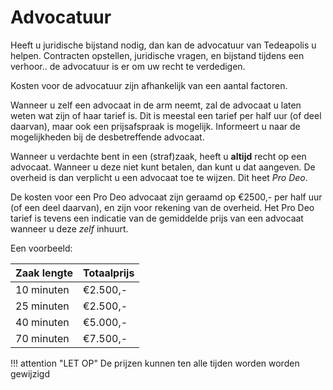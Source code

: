 # Advocatuur

Heeft u juridische bijstand nodig, dan kan de advocatuur van Tedeapolis u helpen.
Contracten opstellen, juridische vragen, en bijstand tijdens een verhoor.. de advocatuur is er om uw recht te verdedigen.

Kosten voor de advocatuur zijn afhankelijk van een aantal factoren.

Wanneer u zelf een advocaat in de arm neemt, zal de advocaat u laten weten wat zijn of haar tarief is. Dit is meestal een tarief per half uur (of deel daarvan), maar ook een prijsafspraak is mogelijk. Informeert u naar de mogelijkheden bij de desbetreffende advocaat.

Wanneer u verdachte bent in een (straf)zaak, heeft u **altijd** recht op een advocaat. Wanneer u deze niet kunt betalen, dan kunt u dat aangeven. De overheid is dan verplicht u een advocaat toe te wijzen. Dit heet *Pro Deo*.

De kosten voor een Pro Deo advocaat zijn geraamd op €2500,- per half uur (of een deel daarvan), en zijn voor rekening van de overheid. Het Pro Deo tarief is tevens een indicatie van de gemiddelde prijs van een advocaat wanneer u deze *zelf* inhuurt.

Een voorbeeld:

| Zaak lengte | Totaalprijs |
|---|---|
|10 minuten| €2.500,-|
|25 minuten |€2.500,-|
|40 minuten | €5.000,- |
|70 minuten | €7.500,- |

!!! attention "LET OP"
    De prijzen kunnen ten alle tijden worden worden gewijzigd
